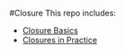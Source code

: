 #Closure
This repo includes:

- [Closure Basics](./closures.md)
- [Closures in Practice](./canonical_closure.md)